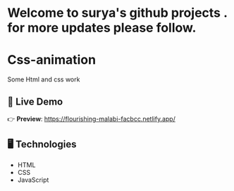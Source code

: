 


# Welcome to surya's github projects . for more updates please follow.


# Css-animation
Some Html and css work 



## 🔴 Live Demo

👉 **Preview**: https://flourishing-malabi-facbcc.netlify.app/
## 🖥️ Technologies

- HTML
- CSS
- JavaScript


